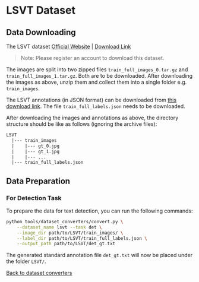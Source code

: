 # LSVT Dataset

## Data Downloading


The LSVT dataset [Official Website](https://rrc.cvc.uab.es/?ch=16) |
 [Download Link](https://rrc.cvc.uab.es/?ch=16&com=downloads)

> Note: Please register an account to download this dataset.

The images are split into two zipped files `train_full_images_0.tar.gz` and `train_full_images_1.tar.gz`. Both are to be downloaded. After downloading the images as above, unzip them and collect them into a single folder e.g. `train_images`.

The LSVT annotations (in JSON format) can be downloaded from [this download link](https://rrc.cvc.uab.es/?ch=16&com=downloads).
The file `train_full_labels.json` needs to be downloaded.

After downloading the images and annotations as above, the directory structure should be like as follows (ignoring the archive files):
```txt
LSVT
  |--- train_images
  |    |--- gt_0.jpg
  |    |--- gt_1.jpg
  |    |--- ...
  |--- train_full_labels.json
```

## Data Preparation

### For Detection Task

To prepare the data for text detection, you can run the following commands:

```bash
python tools/dataset_converters/convert.py \
    --dataset_name lsvt --task det \
    --image_dir path/to/LSVT/train_images/ \
    --label_dir path/to/LSVT/train_full_labels.json \
    --output_path path/to/LSVT/det_gt.txt
```

The generated standard annotation file `det_gt.txt` will now be placed under the folder `LSVT/`.

[Back to dataset converters](converters.md)
